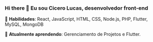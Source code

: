 ### Hi there 👋 Eu sou Cicero Lucas, desenvolvedor front-end 

🚀 **Habilidades**: React, JavaScript, HTML, CSS, Node.js, PHP, Flutter, MySQL, MongoDB

🌱 **Atualmente aprendendo**: Gerenciamento de Projetos e Flutter.
<!--
**cicero-lucas/cicero-lucas** is a ✨ _special_ ✨ repository because its `README.md` (this file) appears on your GitHub profile.

Here are some ideas to get you started:

- 🔭 I’m currently working on ...
- 🌱 I’m currently learning ...
- 👯 I’m looking to collaborate on ...
- 🤔 I’m looking for help with ...
- 💬 Ask me about ...
- 📫 How to reach me: ...
- 😄 Pronouns: ...
- ⚡ Fun fact: ...
-->
